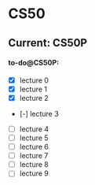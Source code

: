 # CS50

## Current: CS50P

#### to-do@CS50P:

- [x] lecture 0
- [x] lecture 1
- [x] lecture 2
- [-] lecture 3
- [ ] lecture 4
- [ ] lecture 5
- [ ] lecture 6
- [ ] lecture 7
- [ ] lecture 8
- [ ] lecture 9
